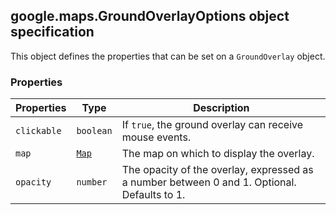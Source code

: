<h2 id="GroundOverlayOptions">
google.maps.GroundOverlayOptions
object specification
</h2><p>This object defines the properties that can be set on a <code>GroundOverlay</code> object.</p><h3>Properties</h3><table summary="interface GroundOverlayOptions - Properties" width="100%">
<thead>
<tr><th>Properties</th>
<th>Type</th>
<th>Description</th>
</tr></thead>
<tbody>
<tr>
<td><code>clickable</code></td>
<td><code>boolean</code></td>
<td>If <code>true</code>, the ground overlay can receive mouse events.</td>
</tr>
<tr>
<td><code>map</code></td>
<td><code><a href="https://github.com/amenadiel/google-maps-documentation/blob/master/docs/google.maps.Map.md">Map</a></code></td>
<td>The map on which to display the overlay.</td>
</tr>
<tr>
<td><code>opacity</code></td>
<td><code>number</code></td>
<td>The opacity of the overlay, expressed as a number between 0 and 1. Optional. Defaults to 1.</td>
</tr>
</tbody>
</table>